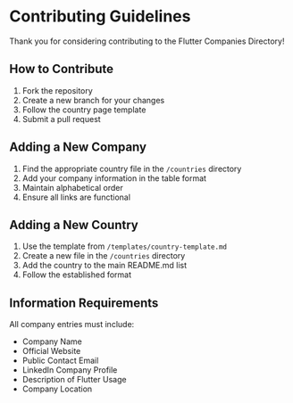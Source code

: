 # Contributing Guidelines

Thank you for considering contributing to the Flutter Companies Directory!

## How to Contribute

1. Fork the repository
2. Create a new branch for your changes
3. Follow the country page template
4. Submit a pull request

## Adding a New Company

1. Find the appropriate country file in the `/countries` directory
2. Add your company information in the table format
3. Maintain alphabetical order
4. Ensure all links are functional

## Adding a New Country

1. Use the template from `/templates/country-template.md`
2. Create a new file in the `/countries` directory
3. Add the country to the main README.md list
4. Follow the established format

## Information Requirements

All company entries must include:

- Company Name
- Official Website
- Public Contact Email
- LinkedIn Company Profile
- Description of Flutter Usage
- Company Location
